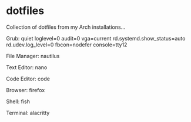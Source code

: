 # dotfiles
Collection of dotfiles from my Arch installations...

Grub: quiet loglevel=0 audit=0 vga=current rd.systemd.show_status=auto rd.udev.log_level=0 fbcon=nodefer console=tty12

File Manager: nautilus

Text Editor: nano

Code Editor: code

Browser: firefox

Shell: fish

Terminal: alacritty

 
